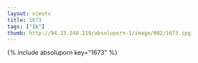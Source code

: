 ```yaml
--- 
layout: sieutv
title: 1673
tags: ["1k"]
thumb: http://94.23.248.219/absoluporn-1/image/002/1673.jpg
---
```

{% include absoluporn key="1673" %} 
